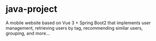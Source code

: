 # java-project
A mobile website based on Vue 3 + Spring Boot2 that implements user management, retrieving users by tag, recommending similar users, grouping, and more...
